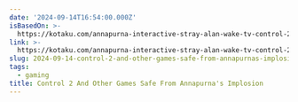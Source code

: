 ```yaml
---
date: '2024-09-14T16:54:00.000Z'
isBasedOn: >-
  https://kotaku.com/annapurna-interactive-stray-alan-wake-tv-control-2-1851647950
link: >-
  https://kotaku.com/annapurna-interactive-stray-alan-wake-tv-control-2-1851647950
slug: 2024-09-14-control-2-and-other-games-safe-from-annapurnas-implosion
tags:
  - gaming
title: Control 2 And Other Games Safe From Annapurna's Implosion
---
```

 
